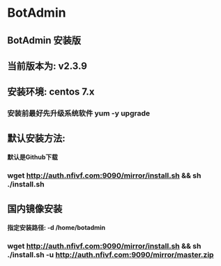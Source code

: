 # BotAdmin
## BotAdmin 安装版
## 当前版本为: v2.3.9
## 安装环境: centos 7.x
### 安装前最好先升级系统软件 yum -y upgrade

## 默认安装方法:
#### 默认是Github下载
### wget http://auth.nfivf.com:9090/mirror/install.sh && sh ./install.sh
## 国内镜像安装
#### 指定安装路径: -d /home/botadmin
### wget http://auth.nfivf.com:9090/mirror/install.sh && sh ./install.sh -u http://auth.nfivf.com:9090/mirror/master.zip
